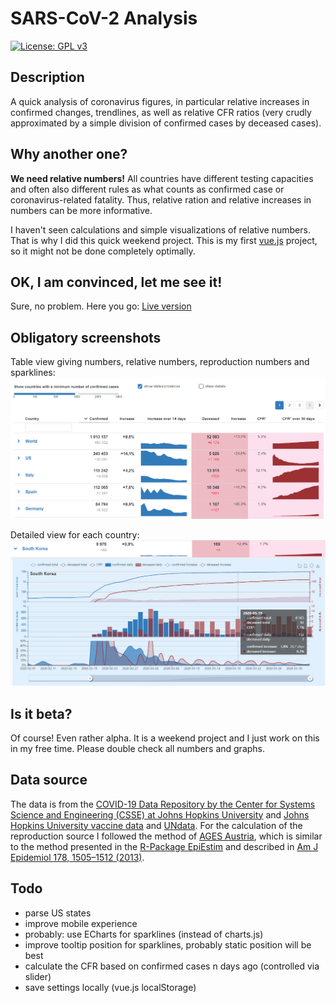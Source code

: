 # SARS-CoV-2 Analysis

[![License: GPL v3](https://img.shields.io/badge/License-GPLv3-blue.svg)](https://www.gnu.org/licenses/gpl-3.0)

## Description

A quick analysis of coronavirus figures, in particular relative increases in confirmed changes, trendlines,
as well as relative CFR ratios (very crudly approximated by a simple division of confirmed cases by deceased cases).

## Why another one?

__We need relative numbers!__ All countries have different testing capacities and often also different rules as what counts as confirmed case or coronavirus-related fatality. Thus, relative ration and relative increases in numbers can be more informative.

I haven't seen calculations and simple visualizations of relative numbers. That is why I did this quick weekend project.
This is my first [vue.js](https://vuejs.org/) project, so it might not be done completely optimally.

## OK, I am convinced, let me see it!

Sure, no problem. Here you go: [Live version](https://alexriss.github.io/SARS-CoV-2-Analysis/)

## Obligatory screenshots

Table view giving numbers, relative numbers, reproduction numbers and sparklines:
![screenshot of overview](screenshot.png)

Detailed view for each country:
![screenshot of detail view](screenshot_detail.png)

## Is it beta?

Of course! Even rather alpha. It is a weekend project and I just work on this in my free time. Please double check all numbers and graphs.

## Data source

The data is from the [COVID-19 Data Repository by the Center for Systems Science and Engineering (CSSE) at Johns Hopkins University](https://github.com/CSSEGISandData/COVID-19) and [Johns Hopkins University vaccine data](https://github.com/govex/COVID-19/tree/master/data_tables/vaccine_data/global_data) and [UNdata](http://data.un.org/). For the calculation of the reproduction source I followed the method of [AGES Austria](https://www.ages.at/en/wissen-aktuell/publikationen/epidemiologische-parameter-des-covid19-ausbruchs-oesterreich-2020/), which is similar to the method presented in the [R-Package EpiEstim](https://cran.r-project.org/package=EpiEstim) and described in [Am J Epidemiol 178, 1505–1512 (2013)](https://doi.org/10.1093/aje/kwt133).

## Todo

* parse US states
* improve mobile experience
* probably: use ECharts for sparklines (instead of charts.js)
* improve tooltip position for sparklines, probably static position will be best
* calculate the CFR based on confirmed cases n days ago (controlled via slider)
* save settings locally (vue.js localStorage)
